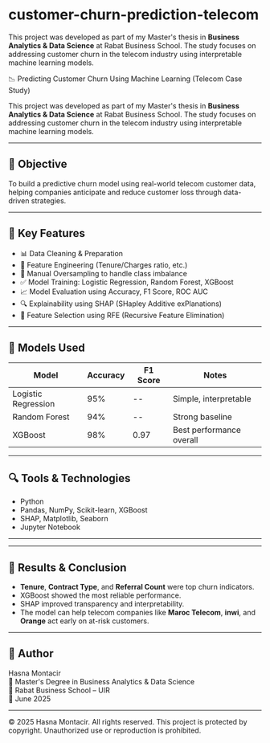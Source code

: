 # customer-churn-prediction-telecom
This project was developed as part of my Master's thesis in **Business Analytics &amp; Data Science** at Rabat Business School. The study focuses on addressing customer churn in the telecom industry using interpretable machine learning models.

 📉 Predicting Customer Churn Using Machine Learning (Telecom Case Study)

This project was developed as part of my Master's thesis in **Business Analytics & Data Science** at Rabat Business School. The study focuses on addressing customer churn in the telecom industry using interpretable machine learning models.

---

## 🎯 Objective

To build a predictive churn model using real-world telecom customer data, helping companies anticipate and reduce customer loss through data-driven strategies.

---

## 🧠 Key Features

- 📊 Data Cleaning & Preparation  
- 📌 Feature Engineering (Tenure/Charges ratio, etc.)  
- 🔁 Manual Oversampling to handle class imbalance  
- ✅ Model Training: Logistic Regression, Random Forest, XGBoost  
- 📈 Model Evaluation using Accuracy, F1 Score, ROC AUC  
- 🔍 Explainability using SHAP (SHapley Additive exPlanations)  
- 🔎 Feature Selection using RFE (Recursive Feature Elimination)

---

## 🧪 Models Used

| Model              | Accuracy | F1 Score | Notes                     |
|-------------------|----------|----------|---------------------------|
| Logistic Regression | 95%      | --       | Simple, interpretable     |
| Random Forest       | 94%      | --       | Strong baseline           |
| XGBoost             | 98%      | 0.97     | Best performance overall  |

---

## 🔍 Tools & Technologies

- Python  
- Pandas, NumPy, Scikit-learn, XGBoost  
- SHAP, Matplotlib, Seaborn  
- Jupyter Notebook  

---

---

## 🏁 Results & Conclusion

- **Tenure**, **Contract Type**, and **Referral Count** were top churn indicators.
- XGBoost showed the most reliable performance.
- SHAP improved transparency and interpretability.
- The model can help telecom companies like **Maroc Telecom**, **inwi**, and **Orange** act early on at-risk customers.

---

## 📝 Author

Hasna Montacir  
📘 Master's Degree in Business Analytics & Data Science  
🏫 Rabat Business School – UIR  
📅 June 2025  



---
© 2025 Hasna Montacir. All rights reserved.
This project is protected by copyright. Unauthorized use or reproduction is prohibited.
